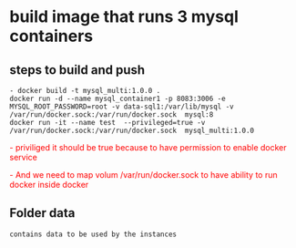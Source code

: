 # build image that runs 3 mysql containers 
## steps to build and push 
    - docker build -t mysql_multi:1.0.0 .
    docker run -d --name mysql_container1 -p 8083:3006 -e MYSQL_ROOT_PASSWORD=root -v data-sql1:/var/lib/mysql -v /var/run/docker.sock:/var/run/docker.sock  mysql:8
    docker run -it --name test  --privileged=true -v /var/run/docker.sock:/var/run/docker.sock  mysql_multi:1.0.0
<span style="color:red"> - priviliged it should be true because to have permission to enable docker service </span>

<span style="color:red">- And we need to map volum /var/run/docker.sock to have ability to run docker inside docker </span>
## Folder data 
    contains data to be used by the instances